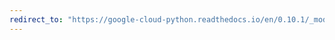 ```yaml
---
redirect_to: "https://google-cloud-python.readthedocs.io/en/0.10.1/_modules/gcloud/dns/client.html"
---
```

